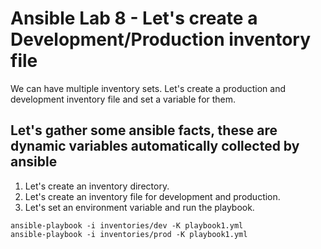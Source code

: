 # Ansible Lab 8 - Let's create a Development/Production inventory file

We can have multiple inventory sets. Let's create a production and development inventory file and set a variable for them.

## Let's gather some ansible facts, these are dynamic variables automatically collected by ansible

1. Let's create an inventory directory.
2. Let's create an inventory file for development and production.
3. Let's set an environment variable and run the playbook.

```shell
ansible-playbook -i inventories/dev -K playbook1.yml
ansible-playbook -i inventories/prod -K playbook1.yml
```
